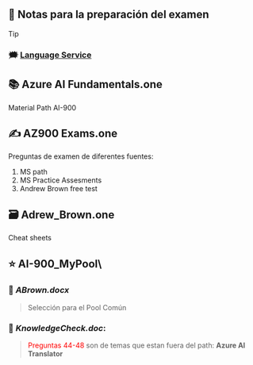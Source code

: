 ## 🚀 Notas para la preparación del examen
> [!TIP]
> ### 🗯 [Language Service](AI%20Language%20Service.md)


## 📚 Azure AI Fundamentals.one

Material Path AI-900

## ✍ AZ900 Exams.one
Preguntas de examen de diferentes fuentes:

1. MS path
2. MS Practice Assesments 
3. Andrew Brown free test

## 🗃 Adrew_Brown.one

Cheat sheets

## ⭐ AI-900_MyPool\

### 👻 _ABrown.docx_
>Selección para el Pool Común

### 👀 _KnowledgeCheck.doc_: 
> <span style="color:red">Preguntas 44-48</span> son de temas que estan fuera del path: **Azure AI Translator**

